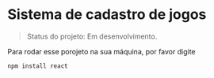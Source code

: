 # Sistema de cadastro de jogos

> Status do projeto: Em desenvolvimento.

Para rodar esse porojeto na sua máquina, por favor digite 

```
npm install react
```
